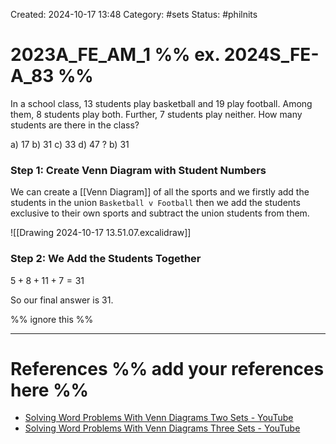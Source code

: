Created: 2024-10-17 13:48
Category: #sets
Status: #philnits



# 2023A_FE_AM_1 %% ex. 2024S_FE-A_83 %%

In a school class, 13 students play basketball and 19 play football. Among them, 8
students play both. Further, 7 students play neither. How many students are there in the
class?

a) 17
b) 31
c) 33
d) 47
?
b) 31
### Step 1: Create Venn Diagram with Student Numbers

We can create a [[Venn Diagram]] of all the sports and we firstly add the students in the union `Basketball v Football` then we add the students exclusive to their own sports and subtract the union students from them.

![[Drawing 2024-10-17 13.51.07.excalidraw]]

### Step 2: We Add the Students Together

$5 + 8 + 11 + 7 = 31$

So our final answer is 31.




%% ignore this %%
<!--SR:!2025-03-04,11,270-->
---









# References %% add your references here %%
- [Solving Word Problems With Venn Diagrams Two Sets - YouTube](https://www.youtube.com/watch?v=oSLitQKUPiY)
- [Solving Word Problems With Venn Diagrams Three Sets - YouTube](https://www.youtube.com/watch?v=CRnh3Vb5BdY)